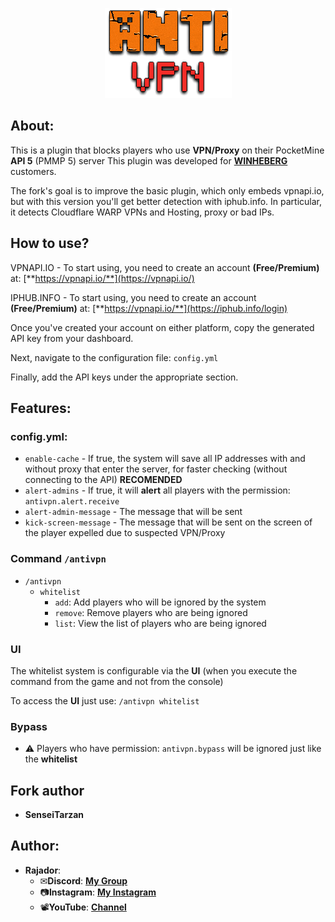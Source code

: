 <p align="center">
	<img src="./img/logo.png" style="margin: 0 auto;">
</p>

## About:

This is a plugin that blocks players who use **VPN/Proxy** on their PocketMine **API 5** (PMMP 5) server
This plugin was developed for [**WINHEBERG**](https://winheberg.fr/)  customers.


The fork's goal is to improve the basic plugin, which only embeds vpnapi.io, but with this version you'll get better detection with iphub.info.
In particular, it detects Cloudflare WARP VPNs and Hosting, proxy or bad IPs.

## How to use? 

VPNAPI.IO - To start using, you need to create an account **(Free/Premium)** at: [**https://vpnapi.io/**](https://vpnapi.io/) 


IPHUB.INFO - To start using, you need to create an account **(Free/Premium)** at: [**https://vpnapi.io/**](https://iphub.info/login)

Once you've created your account on either platform, copy the generated API key from your dashboard.

Next, navigate to the configuration file: `config.yml`

Finally, add the API keys under the appropriate section.

## Features:

### config.yml:

- `enable-cache` - If true, the system will save all IP addresses with and without proxy that enter the server, for faster checking (without connecting to the API) **RECOMENDED**
- `alert-admins` - If true, it will **alert** all players with the permission: `antivpn.alert.receive`
- `alert-admin-message` - The message that will be sent
- `kick-screen-message` - The message that will be sent on the screen of the player expelled due to suspected VPN/Proxy

### Command `/antivpn`

- `/antivpn` 
  - `whitelist` 
    - `add`: Add players who will be ignored by the system
    - `remove`: Remove players who are being ignored
    - `list`: View the list of players who are being ignored 

### UI 

The whitelist system is configurable via the **UI** (when you execute the command from the game and not from the console)

To access the **UI** just use: `/antivpn whitelist`

### Bypass 

- ⚠️ Players who have permission: `antivpn.bypass` will be ignored just like the **whitelist**

## Fork author 

- **SenseiTarzan**


## Author:

- **Rajador**:
  - ✉**Discord**: [**My Group**](https://discord.gg/DV5DgDSq7W)
  - 📷**Instagram**: [**My Instagram**](https://www.instagram.com/rajadortv/)
  - 📽**YouTube**: [**Channel**](https://www.youtube.com/channel/UC1UJFxth-YRkNuLBqBYyqbA)
 

